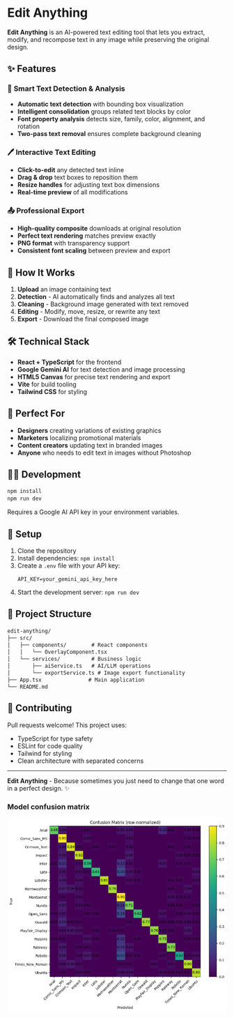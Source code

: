 # Edit Anything

**Edit Anything** is an AI-powered text editing tool that lets you extract, modify, and recompose text in any image while preserving the original design.

## ✨ Features

### 🎯 **Smart Text Detection & Analysis**

- **Automatic text detection** with bounding box visualization
- **Intelligent consolidation** groups related text blocks by color
- **Font property analysis** detects size, family, color, alignment, and rotation
- **Two-pass text removal** ensures complete background cleaning

### 🖊️ **Interactive Text Editing**

- **Click-to-edit** any detected text inline
- **Drag & drop** text boxes to reposition them
- **Resize handles** for adjusting text box dimensions
- **Real-time preview** of all modifications

### 📤 **Professional Export**

- **High-quality composite** downloads at original resolution
- **Perfect text rendering** matches preview exactly
- **PNG format** with transparency support
- **Consistent font scaling** between preview and export

## 🚀 **How It Works**

1. **Upload** an image containing text
2. **Detection** - AI automatically finds and analyzes all text
3. **Cleaning** - Background image generated with text removed
4. **Editing** - Modify, move, resize, or rewrite any text
5. **Export** - Download the final composed image

## 🛠️ **Technical Stack**

- **React + TypeScript** for the frontend
- **Google Gemini AI** for text detection and image processing
- **HTML5 Canvas** for precise text rendering and export
- **Vite** for build tooling
- **Tailwind CSS** for styling

## 🎨 **Perfect For**

- **Designers** creating variations of existing graphics
- **Marketers** localizing promotional materials
- **Content creators** updating text in branded images
- **Anyone** who needs to edit text in images without Photoshop

## 🏃‍♂️ **Development**

```bash
npm install
npm run dev
```

Requires a Google AI API key in your environment variables.

## 🔑 **Setup**

1. Clone the repository
2. Install dependencies: `npm install`
3. Create a `.env` file with your API key:
   ```
   API_KEY=your_gemini_api_key_here
   ```
4. Start the development server: `npm run dev`

## 📁 **Project Structure**

```
edit-anything/
├── src/
│   ├── components/        # React components
│   │   └── OverlayComponent.tsx
│   └── services/          # Business logic
│       ├── aiService.ts   # AI/LLM operations
│       └── exportService.ts # Image export functionality
├── App.tsx               # Main application
└── README.md
```

## 🤝 **Contributing**

Pull requests welcome! This project uses:

- TypeScript for type safety
- ESLint for code quality
- Tailwind for styling
- Clean architecture with separated concerns

---

**Edit Anything** - Because sometimes you just need to change that one word in a perfect design. ✨

### Model confusion matrix

![Confusion Matrix (row-normalized)](ml/confusion-matrix.png)
